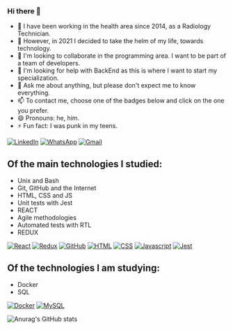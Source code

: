 ### Hi there 👋

- 🔭 I have been working in the health area since 2014, as a Radiology Technician.
- 🌱 However, in 2021 I decided to take the helm of my life, towards technology.
- 👯 I'm looking to collaborate in the programming area. I want to be part of a team of developers.
- 🤔 I'm looking for help with BackEnd as this is where I want to start my specialization.
- 💬 Ask me about anything, but please don't expect me to know everything.
- 📫 To contact me, choose one of the badges below and click on the one you prefer.
- 😄 Pronouns: he, him.
- ⚡ Fun fact: I was punk in my teens.

[![LinkedIn](https://img.shields.io/badge/LinkedIn-0077B5?style=for-the-badge&logo=linkedin&logoColor=white)](http://linkedin.com/in/cristianosales)
[![WhatsApp](https://img.shields.io/badge/WhatsApp-25D366?style=for-the-badge&logo=whatsapp&logoColor=white)](https://wa.me/5515988247316)
[![Gmail](https://img.shields.io/badge/Gmail-D14836?style=for-the-badge&logo=gmail&logoColor=white)](mailto:cristianosalesneves@gmail.com)

## Of the main technologies I studied:
- Unix and Bash
- Git, GitHub and the Internet
- HTML, CSS and JS
- Unit tests with Jest
- REACT
- Agile methodologies
- Automated tests with RTL
- REDUX

[![React](https://img.shields.io/badge/React-20232A?style=for-the-badge&logo=react&logoColor=61DAFB)](https://pt-br.reactjs.org/docs/getting-started.html)
[![Redux](https://img.shields.io/badge/Redux-593D88?style=for-the-badge&logo=redux&logoColor=white)](https://redux.js.org/)
[![GitHub](https://img.shields.io/badge/GitHub-100000?style=for-the-badge&logo=github&logoColor=white)](https://github.com/Cristiano-Sales)
[![HTML](https://img.shields.io/badge/HTML5-E34F26?style=for-the-badge&logo=html5&logoColor=white)](https://www.w3schools.com/html/)
[![CSS](https://img.shields.io/badge/CSS3-1572B6?style=for-the-badge&logo=css3&logoColor=white)](https://www.w3schools.com/css/)
[![Javascript](https://img.shields.io/badge/JavaScript-323330?style=for-the-badge&logo=javascript&logoColor=F7DF1E)](https://www.w3schools.com/js/)
[![Jest](	https://img.shields.io/badge/Jest-C21325?style=for-the-badge&logo=jest&logoColor=white)](https://jestjs.io/pt-BR/docs/getting-started)

## Of the technologies I am studying:
- Docker
- SQL

[![Docker](https://img.shields.io/badge/Docker-2CA5E0?style=for-the-badge&logo=docker&logoColor=white)](https://docs.docker.com/)
[![MySQL](https://img.shields.io/badge/MySQL-005C84?style=for-the-badge&logo=mysql&logoColor=white)](https://dev.mysql.com/doc/)

![Anurag's GitHub stats](https://github-readme-stats.vercel.app/api?username=Cristiano-Sales&count_private=true&show_icons=true)
